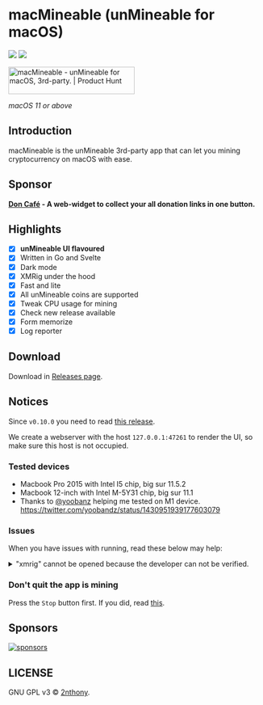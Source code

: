 # macMineable (unMineable for macOS)

![](https://img.shields.io/github/v/release/2nthony/macmineable?label=)
![](https://img.shields.io/github/downloads/2nthony/macmineable/total)

<a href="https://www.producthunt.com/posts/macmineable?utm_source=badge-featured&utm_medium=badge&utm_souce=badge-macmineable" target="_blank"><img src="https://api.producthunt.com/widgets/embed-image/v1/featured.svg?post_id=305377&theme=light" alt="macMineable - unMineable for macOS, 3rd-party. | Product Hunt" style="width: 250px; height: 54px;" width="250" height="54" /></a>

_macOS 11 or above_

## Introduction

macMineable is the unMineable 3rd-party app that can let you mining cryptocurrency on macOS with ease.

## Sponsor

**[Don Café](https://don-cafe.aotunote.com) - A web-widget to collect your all donation links in one button.**

## Highlights

- [x] **unMineable UI flavoured**
- [x] Written in Go and Svelte
- [x] Dark mode
- [x] XMRig under the hood
- [x] Fast and lite
- [x] All unMineable coins are supported
- [x] Tweak CPU usage for mining
- [x] Check new release available
- [x] Form memorize
- [x] Log reporter

## Download

Download in [Releases page](https://github.com/2nthony/macmineable/releases).

## Notices

Since `v0.10.0` you need to read [this release](https://github.com/2nthony/macmineable/releases/tag/v0.10.0).

We create a webserver with the host `127.0.0.1:47261` to render the UI, so make sure this host is not occupied.

### Tested devices

- Macbook Pro 2015 with Intel I5 chip, big sur 11.5.2
- Macbook 12-inch with Intel M-5Y31 chip, big sur 11.1
- Thanks to [@yoobanz](https://twitter.com/yoobandz) helping me tested on M1 device. https://twitter.com/yoobandz/status/1430951939177603079

### Issues

When you have issues with running, read these below may help:

<details><summary>"xmrig" cannot be opened because the developer can not be verified.</summary>

![](https://cdn.jsdelivr.net/gh/2nthony/statics@main/uPic/Wp0a7nt8ebm9.jpg)
![](https://cdn.jsdelivr.net/gh/2nthony/statics@main/uPic/RKucH35GQxQl.jpg)
![](https://cdn.jsdelivr.net/gh/2nthony/statics@main/uPic/YkYIDNGJTmnE.jpg)

</details>

### Don't quit the app is mining

Press the `Stop` button first. If you did, read [this](https://github.com/2nthony/macmineable/issues/10).

## Sponsors

[![sponsors](https://cdn.jsdelivr.net/gh/2nthony/sponsors-image/sponsors.svg)](https://github.com/sponsors/2nthony)

## LICENSE

GNU GPL v3 © [2nthony](https://github.com/2nthony).

